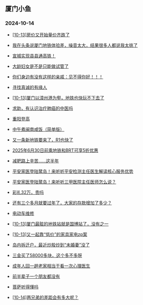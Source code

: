 ## 厦门小鱼 
### 2024-10-14

+ [[10-13]房价又开始量价齐跌了](http://bbs.xmfish.com/read-htm-tid-18250598.html)

+ [我在头条说厦门地铁体验差，噪音太大，结果很多人都说我太挑了](http://bbs.xmfish.com/read-htm-tid-18250594.html)

+ [宣城实现县县通高铁！](http://bbs.xmfish.com/read-htm-tid-18250540.html)

+ [大龄妇女是不是只能做试管了](http://bbs.xmfish.com/read-htm-tid-18250608.html)

+ [你们身边有没有这样的亲戚：见不得你好！！！](http://bbs.xmfish.com/read-htm-tid-18250603.html)

+ [寻找真诚的有缘人](http://bbs.xmfish.com/read-htm-tid-18250541.html)

+ [[10-13]厦门以漳州港为壑，地铁也快玩不下去了](http://bbs.xmfish.com/read-htm-tid-18250691.html)

+ [求助，有认识治疗肺癌的中医吗](http://bbs.xmfish.com/read-htm-tid-18250576.html)

+ [重阳登高](http://bbs.xmfish.com/read-htm-tid-18250595.html)

+ [中午煮闽南咸饭（简单版）](http://bbs.xmfish.com/read-htm-tid-18250555.html)

+ [又一条新地铁要来了，R1也快了](http://bbs.xmfish.com/read-htm-tid-18250716.html)

+ [2025年6月30日前乘地铁和BRT可享5折优惠](http://bbs.xmfish.com/read-htm-tid-18250727.html)

+ [减肥路上辛苦……这半年](http://bbs.xmfish.com/read-htm-tid-18250647.html)

+ [平安家医登陆鹭岛！来听听平安检测主任医生解读核心服务优势](http://bbs.xmfish.com/read-htm-tid-18250814.html)

+ [平安家医登陆鹭岛！来听听三甲医院主任医师怎么说？](http://bbs.xmfish.com/read-htm-tid-18250811.html)

+ [彩礼32万，贵吗](http://bbs.xmfish.com/read-htm-tid-18250750.html)

+ [还有三个多月就要过年了，大家的存款增加了多少？](http://bbs.xmfish.com/read-htm-tid-18250718.html)

+ [电动车维修](http://bbs.xmfish.com/read-htm-tid-18250605.html)

+ [[10-13]厦门最脏的地铁站就是国博站了，没有之一](http://bbs.xmfish.com/read-htm-tid-18250757.html)

+ [[10-13]又一起靠“低价”的家具家电zp案](http://bbs.xmfish.com/read-htm-tid-18250623.html)

+ [岛内拆迁户，最近炒股炒到“未婚妻”没了](http://bbs.xmfish.com/read-htm-tid-18250816.html)

+ [三金买了58000多块，这个多不多呀](http://bbs.xmfish.com/read-htm-tid-18250740.html)

+ [成年人回一趟老家相当于看一次心理医生](http://bbs.xmfish.com/read-htm-tid-18250830.html)

+ [前半辈子一个朋友都没有](http://bbs.xmfish.com/read-htm-tid-18250733.html)

+ [菩萨听得懂吗](http://bbs.xmfish.com/read-htm-tid-18250743.html)

+ [[10-14]两兄弟的差距会有多大呢？](http://bbs.xmfish.com/read-htm-tid-18250791.html)

